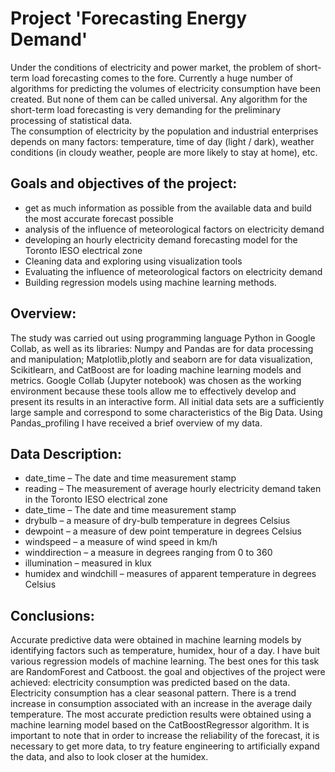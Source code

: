 #	Project 'Forecasting Energy Demand'
Under the conditions of electricity and power market, the problem of short-term load  forecasting comes to the fore. Currently a huge number of algorithms for predicting the volumes of electricity consumption have been created. But none of them can be called universal. Any algorithm for the short-term load forecasting is very demanding for the preliminary processing of statistical data.   
The consumption of electricity by the population and industrial enterprises depends on many factors: temperature, time of day (light / dark), weather conditions (in cloudy weather, people are more likely to stay at home), etc.
## Goals and objectives of the project: 
- get as much information as possible from the available data and build the most accurate forecast possible
- analysis of the influence of meteorological factors on electricity demand
- developing an hourly electricity demand forecasting model for the Toronto IESO electrical zone
- Cleaning data and exploring using visualization tools
- Evaluating the influence of meteorological factors on electricity demand
- Building regression models using machine learning methods.

## Overview: 
The study was carried out using programming language Python in Google Collab, as well as its libraries: Numpy and Pandas are for data processing and manipulation; Matplotlib,plotly and seaborn are for data visualization, Scikitlearn, and CatBoost are for loading machine learning models and metrics. Google Collab (Jupyter notebook) was chosen as the working environment because these tools allow me to effectively develop and present its results in an interactive form. All initial data sets are a sufficiently large sample and correspond to some characteristics of the Big Data. 
Using Pandas_profiling  I have received a brief overview of my data.
## Data Description:
- date_time – The date and time measurement stamp
- reading – The measurement of average hourly electricity demand taken in the Toronto IESO electrical zone
- date_time – The date and time measurement stamp
- drybulb – a measure of dry-bulb temperature in degrees Celsius 
- dewpoint – a measure of dew point temperature in degrees Celsius 
- windspeed – a measure of wind speed in km/h
- winddirection – a measure in degrees ranging from 0 to 360
- illumination – measured in klux
- humidex and windchill – measures of apparent temperature in degrees Celsius 
## Conclusions:
Accurate predictive data were obtained in machine learning models by identifying factors such as temperature, humidex, hour of a day. I have buit various regression models of machine learning. The best ones for this task are RandomForest and Catboost.
the goal and objectives of the project were achieved: electricity consumption was predicted based on the data. Electricity consumption has a clear seasonal pattern. There is a trend increase in consumption associated with an increase in the average daily temperature. The most accurate prediction results were obtained using a machine learning model based on the CatBoostRegressor algorithm. It is important to note that in order to increase the reliability of the forecast, it is necessary to get more data, to try feature engineering to artificially expand the data, and also to look closer at the humidex.
